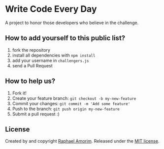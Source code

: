 # Write Code Every Day

A project to honor those developers who believe in the challenge.

## How to add yourself to this public list?

1. fork the repository
2. install all dependencies with `npm install`
3. add your username in `challengers.js`
5. send a Pull Request

## How to help us?

1. Fork it!
2. Create your feature branch: `git checkout -b my-new-feature`
3. Commit your changes: `git commit -m 'Add some feature'`
4. Push to the branch: `git push origin my-new-feature`
5. Submit a pull request :)

## License
Created by and copyright [Raphael Amorim](https://github.com/raphamorim). Released under the [MIT license](https://github.com/raphamorim/write-code-every-day/blob/master/LICENSE).
